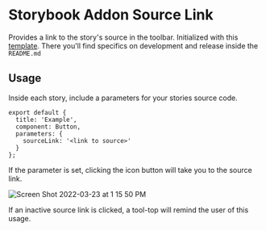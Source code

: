 # Storybook Addon Source Link

Provides a link to the story's source in the toolbar. Initialized with this [template](https://github.com/storybookjs/addon-kit). There you'll find specifics on development and release inside the `README.md`

## Usage

Inside each story, include a parameters for your stories source code.

```
export default {
  title: 'Example',
  component: Button,
  parameters: {
    sourceLink: '<link to source>'
  }
};
```

If the parameter is set, clicking the icon button will take you to the source link.

![Screen Shot 2022-03-23 at 1 15 50 PM](https://user-images.githubusercontent.com/24869532/159789033-8aaa0813-9434-458d-ae2f-c2aae36da426.png)

If an inactive source link is clicked, a tool-top will remind the user of this usage.
